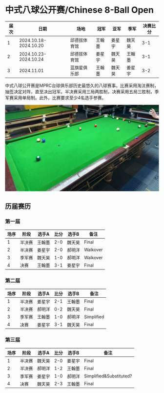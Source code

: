 # 中式八球公开赛/Chinese 8-Ball Open

| 届次 | 日期                   | 场地        | 冠军   | 亚军   | 季军   | 决赛比分 |
| ---- | --------------------- | ----------- | ------ | ------ | ------ | -------- |
| 1    | 2024.10.18-2024.10.20 | 邱德拔体育馆 | 王翰墨 | 姜星宇 | 魏天昊 | 3-1      |
| 2    | 2024.10.23-2024.10.24 | 邱德拔体育馆 | 姜星宇 | 魏天昊 | 王翰墨 | 3-1      |
| 3    | 2024.11.01            | 蓝旗星俱乐部 | 王翰墨 | 魏天昊 | 姜星宇 | 3-2      |

中式八球公开赛是MPRC台球俱乐部历史最悠久的八球赛事。比赛采用淘汰赛制，抽签决定对阵，直至决出冠军。半决赛采用三局两胜制，决赛采用五局三胜制，季军赛采用单局制。此外，比赛要求至少4名选手参赛。

![](./img/chinese_8-ball_open.jpg)

## 历届赛历

### 第一届

| 场序 | 阶段   | 选手A  | 比分 | 选手B  | 备注 |
| ---- | ------ | ----- | ---- | ----- | ---- |
| 1    | 半决赛 | 王翰墨 | 2-0  | 魏天昊 | Final |
| 2    | 半决赛 | 姜星宇 | 2-0  | 郝明洋 | Walkover |
| 3    | 季军赛 | 魏天昊 | 1-0  | 郝明洋 | Walkover  |
| 4    | 决赛   | 王翰墨 | 3-1  | 姜星宇 | Final |

### 第二届

| 场序 | 阶段   | 选手A  | 比分 | 选手B  | 备注  |
| ---- | ----- | ------ | ---- | ----- | ----- |
| 1    | 半决赛 | 姜星宇 | 2-1  | 王翰墨 | Final |
| 2    | 半决赛 | 郝明洋 | 0-2  | 魏天昊 | Final |
| 3    | 季军赛 | 王翰墨 | 1-0  | 郝明洋 | Simplified |
| 4    | 决赛   | 姜星宇 | 3-1 | 魏天昊 | Final |

### 第三届

| 场序 | 阶段   | 选手A  | 比分 | 选手B  | 备注  |
| ---- | ----- | ------ | ---- | ----- | ----- |
| 1    | 半决赛 | 魏天昊 | 2-0  | 姜星宇 | Final |
| 2    | 半决赛 | 郝明洋 | 1-2  | 王翰墨 | Final |
| 3    | 季军赛 | 姜星宇 | 1-0  | 郝明洋 | Simplified&Substituted? |
| 4    | 决赛   | 魏天昊 | 2-3 | 王翰墨  | Final |

